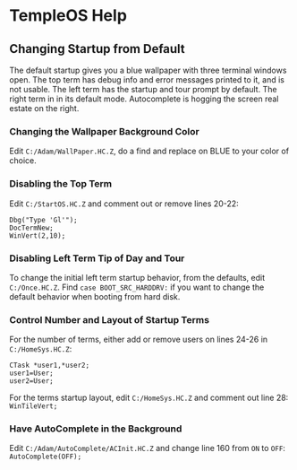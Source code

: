 # TempleOS Help

## Changing Startup from Default

The default startup gives you a blue wallpaper with three terminal windows open.
The top term has debug info and error messages printed to it, and is not usable.
The left term has the startup and tour prompt by default.
The right term in in its default mode.
Autocomplete is hogging the screen real estate on the right.

### Changing the Wallpaper Background Color
Edit `C:/Adam/WallPaper.HC.Z`, do a find and replace on BLUE to your color of choice.

### Disabling the Top Term
Edit `C:/StartOS.HC.Z` and comment out or remove lines 20-22:
```HolyC
Dbg("Type 'Gl'");
DocTermNew;
WinVert(2,10);
```

### Disabling Left Term Tip of Day and Tour
To change the initial left term startup behavior, from the defaults, edit `C:/Once.HC.Z`.
Find `case BOOT_SRC_HARDDRV:` if you want to change the default behavior when booting from hard disk.

### Control Number and Layout of Startup Terms
For the number of terms, either add or remove users on lines 24-26 in `C:/HomeSys.HC.Z`:
```HolyC
CTask *user1,*user2;
user1=User;
user2=User;
```

For the terms startup layout, edit `C:/HomeSys.HC.Z` and comment out line 28: `WinTileVert;`

### Have AutoComplete in the Background
Edit `C:/Adam/AutoComplete/ACInit.HC.Z` and change line 160 from `ON` to `OFF`:
`AutoComplete(OFF);`

